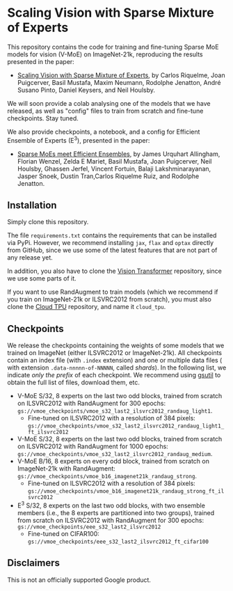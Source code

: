 # Scaling Vision with Sparse Mixture of Experts

This repository contains the code for training and fine-tuning Sparse MoE models
for vision (V-MoE) on ImageNet-21k, reproducing the results presented in
the paper:

- [Scaling Vision with Sparse Mixture of Experts](https://arxiv.org/abs/2106.05974), by
  Carlos Riquelme, Joan Puigcerver, Basil Mustafa, Maxim Neumann,
  Rodolphe Jenatton, André Susano Pinto, Daniel Keysers, and Neil Houlsby.


We will soon provide a colab analysing one of the models that we have released,
as well as "config" files to train from scratch and fine-tune checkpoints. Stay
tuned.

We also provide checkpoints, a notebook, and a config for Efficient Ensemble of
Experts (E<sup>3</sup>), presented in the paper:

- [Sparse MoEs meet Efficient Ensembles](https://openreview.net/forum?id=i0ZM36d2qU&noteId=Rtlnlx5PzY), by
  James Urquhart Allingham, Florian Wenzel, Zelda E Mariet, Basil Mustafa,
  Joan Puigcerver, Neil Houlsby, Ghassen Jerfel, Vincent Fortuin,
  Balaji Lakshminarayanan, Jasper Snoek, Dustin Tran,Carlos Riquelme Ruiz,
  and Rodolphe Jenatton.

## Installation

Simply clone this repository.

The file `requirements.txt` contains the requirements that can be installed
via PyPi. However, we recommend installing `jax`, `flax` and `optax`
directly from GitHub, since we use some of the latest features that are not part
of any release yet.

In addition, you also have to clone the
[Vision Transformer](https://github.com/google-research/vision_transformer)
repository, since we use some parts of it.

If you want to use RandAugment to train models (which we recommend if you train
on ImageNet-21k or ILSVRC2012 from scratch), you must also clone the
[Cloud TPU](https://github.com/tensorflow/tpu) repository, and name it
`cloud_tpu`.

## Checkpoints

We release the checkpoints containing the weights of some models that we trained
on ImageNet (either ILSVRC2012 or ImageNet-21k). All checkpoints contain an
index file (with `.index` extension) and one or multiple data files (
with extension `.data-nnnnn-of-NNNNN`, called *shards*). In the following
list, we indicate *only the prefix* of each checkpoint.
We recommend using [gsutil](https://cloud.google.com/storage/docs/gsutil) to
obtain the full list of files, download them, etc.

- V-MoE S/32, 8 experts on the last two odd blocks, trained from scratch on
  ILSVRC2012 with RandAugment for 300 epochs:
  `gs://vmoe_checkpoints/vmoe_s32_last2_ilsvrc2012_randaug_light1`.
  - Fine-tuned on ILSVRC2012 with a resolution of 384 pixels:
    `gs://vmoe_checkpoints/vmoe_s32_last2_ilsvrc2012_randaug_light1_ft_ilsvrc2012`
- V-MoE S/32, 8 experts on the last two odd blocks, trained from scratch on
  ILSVRC2012 with RandAugment for 1000 epochs:
  `gs://vmoe_checkpoints/vmoe_s32_last2_ilsvrc2012_randaug_medium`.
- V-MoE B/16, 8 experts on every odd block, trained from scratch on ImageNet-21k
  with RandAugment: `gs://vmoe_checkpoints/vmoe_b16_imagenet21k_randaug_strong`.
  - Fine-tuned on ILSVRC2012 with a resolution of 384 pixels:
    `gs://vmoe_checkpoints/vmoe_b16_imagenet21k_randaug_strong_ft_ilsvrc2012`
- E<sup>3</sup> S/32, 8 experts on the last two odd blocks, with two ensemble
  members (i.e., the 8 experts are partitioned into two groups), trained from
  scratch on ILSVRC2012 with RandAugment for 300 epochs:
  `gs://vmoe_checkpoints/eee_s32_last2_ilsvrc2012`
  - Fine-tuned on CIFAR100:
    `gs://vmoe_checkpoints/eee_s32_last2_ilsvrc2012_ft_cifar100`

## Disclaimers

This is not an officially supported Google product.
